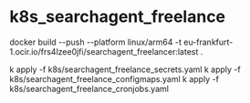 # k8s_searchagent_freelance


docker build --push --platform linux/arm64 -t eu-frankfurt-1.ocir.io/frs4lzee0jfi/searchagent_freelancer:latest .

k apply -f k8s/searchagent_freelance_secrets.yaml
k apply -f k8s/searchagent_freelance_configmaps.yaml
k apply -f k8s/searchagent_freelance_cronjobs.yaml

